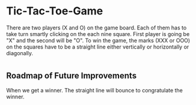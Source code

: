 # Tic-Tac-Toe-Game
There are two players (X and O) on the game board. Each of them has to take turn smartly clicking on the each nine square. First player is going be "X"
and the second will be "O".
To win the game, the marks (XXX or OOO) on the squares have to be a straight line either vertically or horizontally or diagonally. 
# <h2>Roadmap of Future Improvements</h2>
When we get a winner. The straight line will bounce to congratulate the winner.
